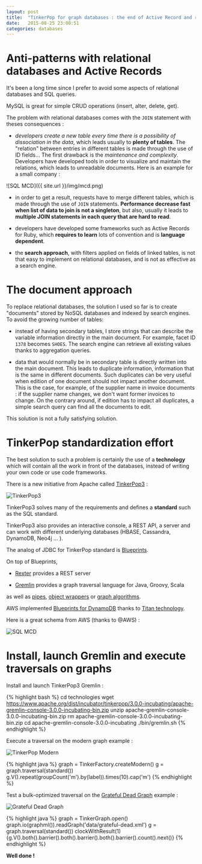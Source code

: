 ```yaml
---
layout: post
title:  "TinkerPop for graph databases : the end of Active Record and relational databases"
date:   2015-08-25 23:00:51
categories: databases
---
```


# Anti-patterns with relational databases and Active Records

It's been a long time since I prefer to avoid some aspects of relational databases and SQL queries.

MySQL is great for simple CRUD operations (insert, alter, delete, get).

The problem with relational databases comes with the `JOIN` statement with theses consequences :

- *developers create a new table every time there is a possibility of dissociation in the data*, which leads usually to **plenty of tables**. The "relation" between entries in different tables is made through the use of ID fields... The first drawback is the *maintenance and complexity*. Developers have developed tools in order to visualize and maintain the relations, which leads to unreadable documents. Here is an example for a small company :

![SQL MCD]({{ site.url }}/img/mcd.png)

- in order to get a result, requests have to merge different tables, which is made through the use of `JOIN` statements. **Performance decrease fast when list of data to join is not a singleton**, but also, usually it leads to **multiple JOIN statements in each query that are hard to read**.

- developers have developed some frameworks such as Active Records for Ruby, which **requires to learn** lots of convention and is **language dependent**.

- the **search approach**, with filters applied on fields of linked tables, is not that easy to implement on relational databases, and is not as effective as a search engine.

# The document approach

To replace relational databases, the solution I used so far is to create "documents" stored by NoSQL databases and indexed by search engines. To avoid the growing number of tables:

- instead of having secondary tables, I store strings that can describe the variable information directly in the main document. For example, facet ID `1378` becomes `SHOES`. The search engine can retrieve all existing values thanks to aggregation queries.

- data that would normally be in secondary table is directly written into the main document. This leads to duplicate information, information that is the same in different documents. Such duplicates can be very useful when edition of one document should not impact another document. This is the case, for example, of the supplier name in invoice documents : if the supplier name changes, we don't want former invoices to change. On the contrary around, if edition has to impact all duplicates, a simple search query can find all the documents to edit.

This solution is not a fully satisfying solution.

# TinkerPop standardization effort

The best solution to such a problem is certainly the use of a **technology** which will contain all the work in front of the databases, instead of writing your own code or use code frameworks.

There is a new initiative from Apache called [TinkerPop3](http://tinkerpop.incubator.apache.org/docs/3.0.0-incubating/) :

![TinkerPop3](http://tinkerpop.incubator.apache.org/docs/3.0.0-incubating/images/graph-computing.png)

TinkerPop3 solves many of the requirements and defines a **standard** such as the SQL standard.

TinkerPop3 also provides an interactive console, a REST API, a server and can work with different underlying databases (HBASE, Cassandra, DynamoDB, Neo4j ... ).

The analog of JDBC for TinkerPop standard is [Blueprints](https://github.com/tinkerpop/blueprints/wiki).

On top of Blueprints,

- [Rexter](https://github.com/tinkerpop/rexster/wiki) provides a REST server

- [Gremlin](https://github.com/tinkerpop/gremlin/wiki) provides a graph traversal language for Java, Groovy, Scala

as well as [pipes](https://github.com/tinkerpop/pipes/wiki), [object wrappers](http://frames.tinkerpop.com/) or [graph algorithms](http://furnace.tinkerpop.com/).

AWS implemented [Blueprints for DynamoDB](https://aws.amazon.com/fr/blogs/aws/new-store-and-process-graph-data-using-the-dynamodb-storage-backend-for-titan/) thanks to [Titan technology](http://thinkaurelius.github.io/titan/).

Here is a great schema from AWS (thanks to @AWS) :

![SQL MCD](https://media.amazonwebservices.com/blog/2015/gr_the_parts_3.png)

# Install, launch Gremlin and execute traversals on graphs

Install and launch TinkerPop3 Gremlin :

{% highlight bash %}
cd technologies
wget https://www.apache.org/dist/incubator/tinkerpop/3.0.0-incubating/apache-gremlin-console-3.0.0-incubating-bin.zip
unzip apache-gremlin-console-3.0.0-incubating-bin.zip
rm apache-gremlin-console-3.0.0-incubating-bin.zip
cd apache-gremlin-console-3.0.0-incubating
./bin/gremlin.sh
{% endhighlight %}

Execute a traversal on the modern graph example :

![TinkerPop Modern](http://tinkerpop.incubator.apache.org/docs/3.0.0-incubating/images/tinkerpop-modern.png)

{% highlight java %}
graph = TinkerFactory.createModern()
g = graph.traversal(standard())
g.V().repeat(groupCount('m').by(label)).times(10).cap('m')
{% endhighlight %}



Test a bulk-optimized traversal on the [Grateful Dead Graph](https://github.com/tinkerpop/gremlin/wiki/Defining-a-More-Complex-Property-Graph) example :

![Grateful Dead Graph](https://github.com/tinkerpop/gremlin/raw/master/doc/images/graph-example-2.jpg)

{% highlight java %}
graph = TinkerGraph.open()
graph.io(graphml()).readGraph('data/grateful-dead.xml')
g = graph.traversal(standard())
clockWithResult(1){g.V().both().barrier().both().barrier().both().barrier().count().next()}
{% endhighlight %}

**Well done !**
